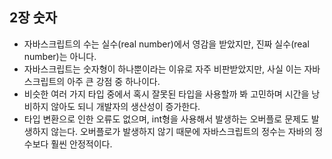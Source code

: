 ## 2장 숫자
- 자바스크립트의 수는 실수(real number)에서 영감을 받았지만, 진짜 실수(real number)는 아니다.
- 자바스크립트는 숫자형이 하나뿐이라는 이유로 자주 비판받았지만, 사실 이는 자바스크립트의 아주 큰 강점 중 하나이다.
- 비슷한 여러 가지 타입 중에서 혹시 잘못된 타입을 사용할까 봐 고민하며 시간을 낭비하지 않아도 되니 개발자의 생산성이 증가한다.
- 타입 변환으로 인한 오류도 없으며, int형을 사용해서 발생하는 오버플로 문제도 발생하지 않는다. 오버플로가 발생하지 않기 때문에 자바스크립트의 정수는 자바의 정수보다 훨씬 안정적이다.
